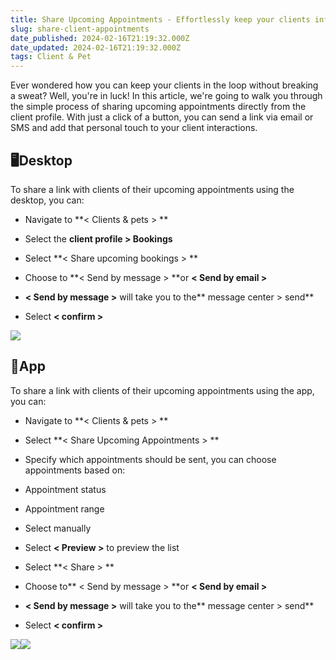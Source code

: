 ```yaml
---
title: Share Upcoming Appointments - Effortlessly keep your clients informed
slug: share-client-appointments
date_published: 2024-02-16T21:19:32.000Z
date_updated: 2024-02-16T21:19:32.000Z
tags: Client & Pet
---
```


Ever wondered how you can keep your clients in the loop without breaking a sweat? Well, you're in luck! In this article, we're going to walk you through the simple process of sharing upcoming appointments directly from the client profile. With just a click of a button, you can send a link via email or SMS and add that personal touch to your client interactions.

## 🖥️Desktop

To share a link with clients of their upcoming appointments using the desktop, you can:

- Navigate to **< Clients & pets > **
- Select the **client profile > Bookings**
- Select **< Share upcoming bookings > **
- Choose to **< Send by message > **or **< Send by email >**
- **< Send by message >** will take you to the** message center > send**

- Select **< confirm >**

![](__GHOST_URL__/content/images/2024/02/CleanShot-2024-02-16-at-11.54.05-1.gif)
## 📱App

To share a link with clients of their upcoming appointments using the app, you can:

- Navigate to **< Clients & pets > **
- Select **< Share Upcoming Appointments > **
- Specify which appointments should be sent, you can choose appointments based on:
- Appointment status
- Appointment range
- Select manually

- Select **< Preview >** to preview the list
- Select **< Share > **
- Choose to** < Send by message > **or **< Send by email >**
- **< Send by message >** will take you to the** message center > send**

- Select **< confirm >**

![](__GHOST_URL__/content/images/2024/02/image-34.png)![](__GHOST_URL__/content/images/2024/02/image-31.png)
